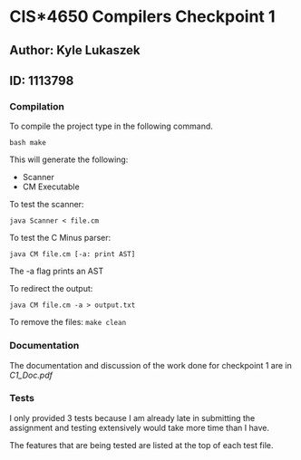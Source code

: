 # CIS*4650 Compilers Checkpoint 1

## Author: Kyle Lukaszek
## ID: 1113798

### Compilation

To compile the project type in the following command.

`bash
make`

This will generate the following:

- Scanner 
- CM Executable

To test the scanner:

`java Scanner < file.cm`

To test the C Minus parser:

`java CM file.cm [-a: print AST]`

The -a flag prints an AST

To redirect the output:

`java CM file.cm -a > output.txt`

To remove the files:
`make clean`

### Documentation

The documentation and discussion of the work done for checkpoint 1 are in *C1_Doc.pdf*

### Tests

I only provided 3 tests because I am already late in submitting the assignment and testing extensively would take more time than I have.

The features that are being tested are listed at the top of each test file.
